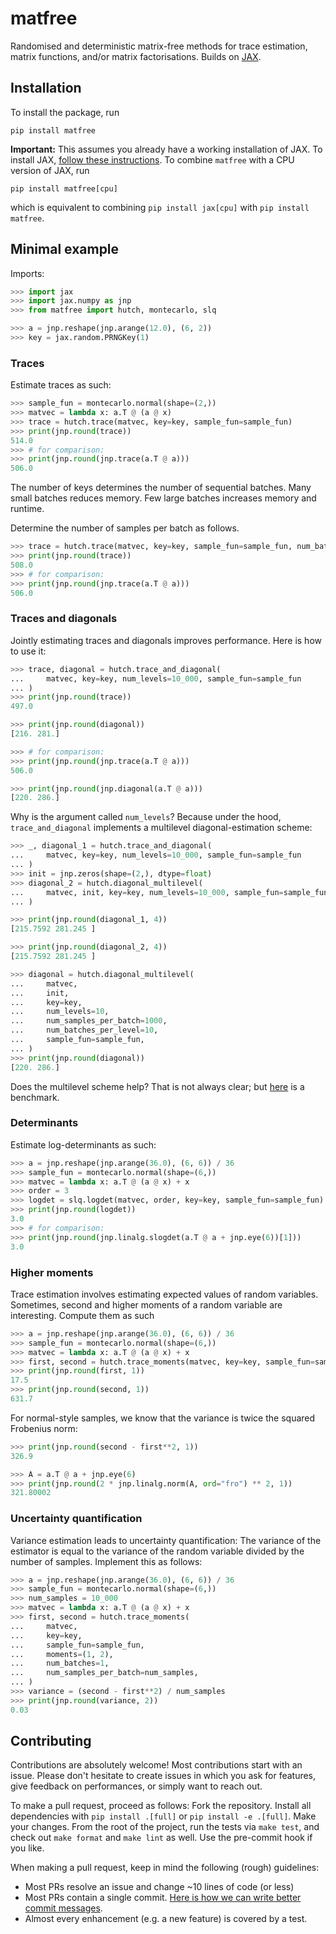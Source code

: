 # matfree
Randomised and deterministic matrix-free methods for trace estimation, matrix functions, and/or matrix factorisations.
Builds on [JAX](https://jax.readthedocs.io/en/latest/).

## Installation

To install the package, run

```commandline
pip install matfree
```

**Important:** This assumes you already have a working installation of JAX.
To install JAX, [follow these instructions](https://github.com/google/jax#installation).
To combine `matfree` with a CPU version of JAX, run

```commandline
pip install matfree[cpu]
```
which is equivalent to combining `pip install jax[cpu]` with `pip install matfree`.


## Minimal example

Imports:
```python
>>> import jax
>>> import jax.numpy as jnp
>>> from matfree import hutch, montecarlo, slq

>>> a = jnp.reshape(jnp.arange(12.0), (6, 2))
>>> key = jax.random.PRNGKey(1)

```

### Traces

Estimate traces as such:
```python
>>> sample_fun = montecarlo.normal(shape=(2,))
>>> matvec = lambda x: a.T @ (a @ x)
>>> trace = hutch.trace(matvec, key=key, sample_fun=sample_fun)
>>> print(jnp.round(trace))
514.0
>>> # for comparison:
>>> print(jnp.round(jnp.trace(a.T @ a)))
506.0

```
The number of keys determines the number of sequential batches.
Many small batches reduces memory.
Few large batches increases memory and runtime.

Determine the number of samples per batch as follows.

```python
>>> trace = hutch.trace(matvec, key=key, sample_fun=sample_fun, num_batches=10)
>>> print(jnp.round(trace))
508.0
>>> # for comparison:
>>> print(jnp.round(jnp.trace(a.T @ a)))
506.0

```

### Traces and diagonals

Jointly estimating traces and diagonals improves performance.
Here is how to use it:

```python
>>> trace, diagonal = hutch.trace_and_diagonal(
...     matvec, key=key, num_levels=10_000, sample_fun=sample_fun
... )
>>> print(jnp.round(trace))
497.0

>>> print(jnp.round(diagonal))
[216. 281.]

>>> # for comparison:
>>> print(jnp.round(jnp.trace(a.T @ a)))
506.0

>>> print(jnp.round(jnp.diagonal(a.T @ a)))
[220. 286.]


```

Why is the argument called `num_levels`? Because under the hood,
`trace_and_diagonal` implements a multilevel diagonal-estimation scheme:
```python
>>> _, diagonal_1 = hutch.trace_and_diagonal(
...     matvec, key=key, num_levels=10_000, sample_fun=sample_fun
... )
>>> init = jnp.zeros(shape=(2,), dtype=float)
>>> diagonal_2 = hutch.diagonal_multilevel(
...     matvec, init, key=key, num_levels=10_000, sample_fun=sample_fun
... )

>>> print(jnp.round(diagonal_1, 4))
[215.7592 281.245 ]

>>> print(jnp.round(diagonal_2, 4))
[215.7592 281.245 ]

>>> diagonal = hutch.diagonal_multilevel(
...     matvec,
...     init,
...     key=key,
...     num_levels=10,
...     num_samples_per_batch=1000,
...     num_batches_per_level=10,
...     sample_fun=sample_fun,
... )
>>> print(jnp.round(diagonal))
[220. 286.]

```

Does the multilevel scheme help? That is not always clear; but [here](https://github.com/pnkraemer/matfree/blob/main/docs/benchmarks/control_variates.py) is a benchmark.

### Determinants


Estimate log-determinants as such:
```python
>>> a = jnp.reshape(jnp.arange(36.0), (6, 6)) / 36
>>> sample_fun = montecarlo.normal(shape=(6,))
>>> matvec = lambda x: a.T @ (a @ x) + x
>>> order = 3
>>> logdet = slq.logdet(matvec, order, key=key, sample_fun=sample_fun)
>>> print(jnp.round(logdet))
3.0
>>> # for comparison:
>>> print(jnp.round(jnp.linalg.slogdet(a.T @ a + jnp.eye(6))[1]))
3.0

```

### Higher moments

Trace estimation involves estimating expected values of random variables.
Sometimes, second and higher moments of a random variable are interesting.
Compute them as such

```python
>>> a = jnp.reshape(jnp.arange(36.0), (6, 6)) / 36
>>> sample_fun = montecarlo.normal(shape=(6,))
>>> matvec = lambda x: a.T @ (a @ x) + x
>>> first, second = hutch.trace_moments(matvec, key=key, sample_fun=sample_fun)
>>> print(jnp.round(first, 1))
17.5
>>> print(jnp.round(second, 1))
631.7

```

For normal-style samples, we know that the variance is twice the squared Frobenius norm:

```python
>>> print(jnp.round(second - first**2, 1))
326.9

>>> A = a.T @ a + jnp.eye(6)
>>> print(jnp.round(2 * jnp.linalg.norm(A, ord="fro") ** 2, 1))
321.80002

```


### Uncertainty quantification

Variance estimation leads to uncertainty quantification:
The variance of the estimator is equal to the variance of the random variable
divided by the number of samples.
Implement this as follows:

```python
>>> a = jnp.reshape(jnp.arange(36.0), (6, 6)) / 36
>>> sample_fun = montecarlo.normal(shape=(6,))
>>> num_samples = 10_000
>>> matvec = lambda x: a.T @ (a @ x) + x
>>> first, second = hutch.trace_moments(
...     matvec,
...     key=key,
...     sample_fun=sample_fun,
...     moments=(1, 2),
...     num_batches=1,
...     num_samples_per_batch=num_samples,
... )
>>> variance = (second - first**2) / num_samples
>>> print(jnp.round(variance, 2))
0.03

```



## Contributing

Contributions are absolutely welcome!
Most contributions start with an issue.
Please don't hesitate to create issues in which you
ask for features, give feedback on performances, or simply want to reach out.

To make a pull request, proceed as follows:
Fork the repository.
Install all dependencies with `pip install .[full]` or `pip install -e .[full]`.
Make your changes.
From the root of the project, run the tests via `make test`, and check out `make format` and `make lint` as well.
Use the pre-commit hook if you like.



When making a pull request, keep in mind the following (rough) guidelines:

* Most PRs resolve an issue and change ~10 lines of code (or less)
* Most PRs contain a single commit. [Here is how we can write better commit messages](https://www.freecodecamp.org/news/how-to-write-better-git-commit-messages/).
* Almost every enhancement (e.g. a new feature) is covered by a test.
